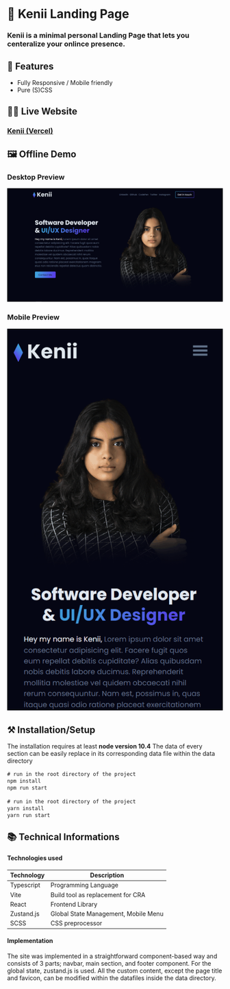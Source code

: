 # 🌠 Kenii Landing Page

### Kenii is a minimal personal Landing Page that lets you centeralize your onlince presence.


## 📖 Features
 - Fully Responsive / Mobile friendly
 - Pure (S)CSS


## 👩‍💻 Live Website

### [Kenii (Vercel)](https://kenii-landing-page.vercel.app/)

## 🖼 Offline Demo

### Desktop Preview
![Kenii - Landing Page](/demo/kenii-desktop-demo.gif)


### Mobile Preview
![Kenii - Landing Page](/demo/kenii-mobile-demo.gif)



## ⚒ Installation/Setup
The installation requires at least **node version 10.4**
The data of every section can be easily replace in its corresponding data file within the data directory

```Shell
# run in the root directory of the project
npm install
npm run start

# run in the root directory of the project
yarn install
yarn run start
```


## 📚 Technical Informations

#### Technologies used

| Technology              | Description                            |
|-------------------------|----------------------------------------|
| Typescript              |   Programming Language                 |
| Vite                    |   Build tool as replacement for CRA    |
| React                   |   Frontend Library                     |
| Zustand.js              |   Global State Management, Mobile Menu |
| SCSS                    |   CSS preprocessor                     |



#### Implementation
The site was implemented in a straightforward component-based way and consists of 3 parts; navbar, main section, and footer component. For the global state, zustand.js is used. All the custom content, except the page title and favicon, can be modified within the datafiles inside the data directory. 

